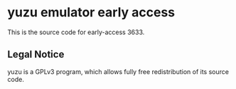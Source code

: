 yuzu emulator early access
=============

This is the source code for early-access 3633.

## Legal Notice

yuzu is a GPLv3 program, which allows fully free redistribution of its source code.